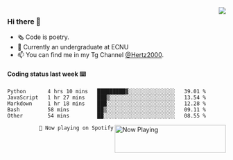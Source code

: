 <img  align="right" src="https://github-readme-stats.vercel.app/api?username=BillChen2K&show_icons=true&count_private=true&hide_title=true">

### Hi there 👋

- 🗞 Code is poetry.
- 🌱 Currently an undergraduate at ECNU
- 📫 You can find me in my Tg Channel [@Hertz2000](https://t.me/Hertz2000).

#### Coding status last week ⌨️

<!--START_SECTION:waka-->
```text
Python       4 hrs 10 mins   █████████▓░░░░░░░░░░░░░░░   39.01 % 
JavaScript   1 hr 27 mins    ███▒░░░░░░░░░░░░░░░░░░░░░   13.54 % 
Markdown     1 hr 18 mins    ███░░░░░░░░░░░░░░░░░░░░░░   12.28 % 
Bash         58 mins         ██▒░░░░░░░░░░░░░░░░░░░░░░   09.11 % 
Other        54 mins         ██░░░░░░░░░░░░░░░░░░░░░░░   08.55 % 
```
<!--END_SECTION:waka-->


<div>
<a href="https://spotify-now-playing.billchen2k.vercel.app/now-playing?open">
   <img align="right" src="https://spotify-now-playing.billchen2k.vercel.app/now-playing" width="256" height="64" alt="Now Playing">
</a>
</div>

<div>
<p align="right"><code>🎵 Now playing on Spotify</code></p>
</div>

<!--
**BillChen2K/BillChen2K** is a ✨ _special_ ✨ repository because its `README.md` (this file) appears on your GitHub profile.

Here are some ideas to get you started:

- 🔭 I’m currently working on ...
- 🌱 I’m currently learning ...
- 👯 I’m looking to collaborate on ...
- 🤔 I’m looking for help with ...
- 💬 Ask me about ...
- 📫 How to reach me: ...
- 😄 Pronouns: ...
- ⚡ Fun fact: ...
-->

